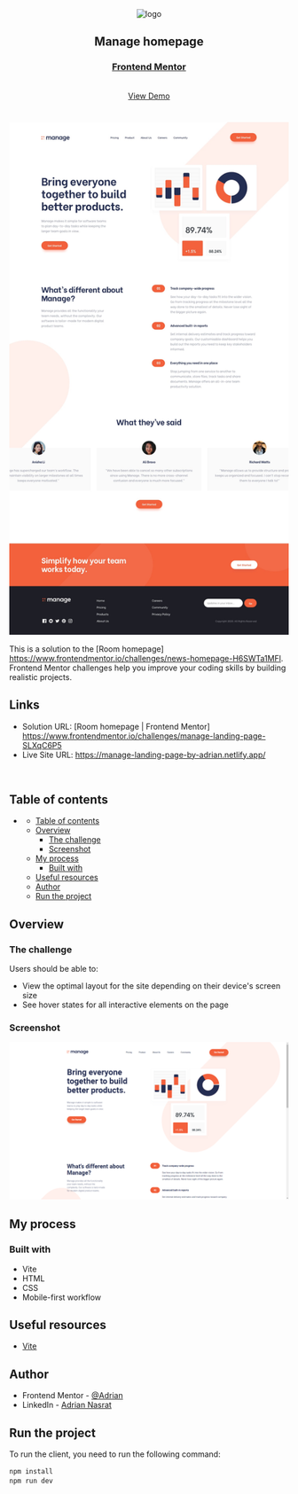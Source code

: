 <div align="center">

  <img src="https://www.frontendmentor.io/static/images/logo-mobile.svg" alt="logo" width="60" height="auto">

  <h2>Manage homepage</h2>

  <h3>
    <a href="(https://www.frontendmentor.io/solutions/responsive-page-using-grid-flex-and-custom-properties-BTM9DuYyVQ)">
      <strong>Frontend Mentor</strong>
    </a>
  </h3>

  <br>

  <div align="center">
    <a href="https://manage-landing-page-by-adrian.netlify.app/">View Demo</a>
  </div>

</div>

#

<div align="center">

![](design/desktop-design.jpg)

</div>

This is a solution to the [Room homepage] https://www.frontendmentor.io/challenges/news-homepage-H6SWTa1MFl. <br>
Frontend Mentor challenges help you improve your coding skills by building realistic projects.

<h2>Links</h2>

- Solution URL: [Room homepage | Frontend Mentor] https://www.frontendmentor.io/challenges/manage-landing-page-SLXqC6P5
- Live Site URL: https://manage-landing-page-by-adrian.netlify.app/

<br>

## Table of contents

- [](#)
  - [Table of contents](#table-of-contents)
  - [Overview](#overview)
    - [The challenge](#the-challenge)
    - [Screenshot](#screenshot)
  - [My process](#my-process)
    - [Built with](#built-with)
  - [Useful resources](#useful-resources)
  - [Author](#author)
  - [Run the project](#run-the-project)

## Overview

### The challenge

Users should be able to:

- View the optimal layout for the site depending on their device's screen size
- See hover states for all interactive elements on the page

### Screenshot

![](design/desktop_screenshot.PNG)

## My process

### Built with

- Vite
- HTML
- CSS
- Mobile-first workflow

## Useful resources

- [Vite](https://vitejs.dev/)

## Author

- Frontend Mentor - [@Adrian](https://www.frontendmentor.io/profile/aliadrian)
- LinkedIn - [Adrian Nasrat](https://www.linkedin.com/in/adrian-nasrat/)

## Run the project

To run the client, you need to run the following command:

```bash
npm install
npm run dev
```
